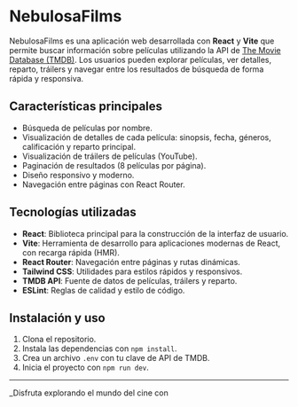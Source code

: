 # NebulosaFilms

NebulosaFilms es una aplicación web desarrollada con **React** y **Vite** que permite buscar información sobre películas utilizando la API de [The Movie Database (TMDB)](https://www.themoviedb.org/). Los usuarios pueden explorar películas, ver detalles, reparto, tráilers y navegar entre los resultados de búsqueda de forma rápida y responsiva.

## Características principales

- Búsqueda de películas por nombre.
- Visualización de detalles de cada película: sinopsis, fecha, géneros, calificación y reparto principal.
- Visualización de tráilers de películas (YouTube).
- Paginación de resultados (8 películas por página).
- Diseño responsivo y moderno.
- Navegación entre páginas con React Router.

## Tecnologías utilizadas

- **React**: Biblioteca principal para la construcción de la interfaz de usuario.
- **Vite**: Herramienta de desarrollo para aplicaciones modernas de React, con recarga rápida (HMR).
- **React Router**: Navegación entre páginas y rutas dinámicas.
- **Tailwind CSS**: Utilidades para estilos rápidos y responsivos.
- **TMDB API**: Fuente de datos de películas, tráilers y reparto.
- **ESLint**: Reglas de calidad y estilo de código.

## Instalación y uso

1. Clona el repositorio.
2. Instala las dependencias con `npm install`.
3. Crea un archivo `.env` con tu clave de API de TMDB.
4. Inicia el proyecto con `npm run dev`.

---

_Disfruta explorando el mundo del cine con